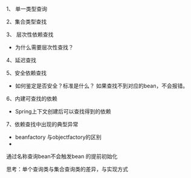 



1、 单一类型查询

2、集合类型查找

3、 层次性依赖查找

- 为什么需要层次性查找？

4、延迟查找

5、安全依赖查找

- 如何鉴定是否安全？标准是什么？   如果查找不到对应的bean，不会报错。

6、内建可查找的依赖

- Spring上下文创建后可以查找得到的依赖

7、依赖查找中出现的典型异常





- beanfactory 与objectfactory的区别
- 





通过名称查询bean不会触发bean 的提前初始化



思考：单个查询类与集合查询类的差异，与实现方式